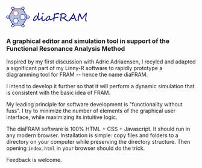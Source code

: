 <img src="https://github.com/pwgbots/diafram/blob/main/images/logo.png"
     height="55px" alt="diaFRAM">

### A graphical editor and simulation tool in support of the Functional Resonance Analysis Method

Inspired by my first discussion with Adrie Adriaensen, I recyled and adapted a significant part
of my Linny-R software to rapidly prototype a diagramming tool for FRAM -- hence the name diaFRAM.

I intend to develop it further so that it will perform a dynamic simulation that is
consistent with the basic idea of FRAM.

My leading principle for software development is "functionality without fuss". I try to
minimize the number of elements of the graphical user interface, while maximizing
its intuitive logic.

The diaFRAM software is 100% HTML + CSS + Javascript. It should run in any modern browser.
Installation is simple: copy files and folders to a directory on your computer while preserving
the directory structure. Then opening `index.html` in your browser should do the trick.

Feedback is welcome.

